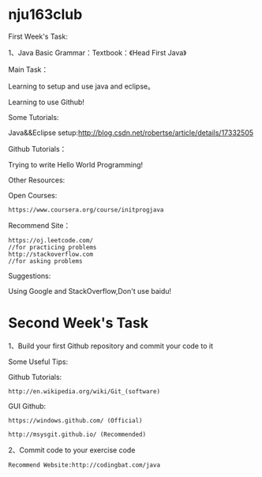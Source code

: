 nju163club
============================================================
First Week's Task:

  1、Java Basic Grammar：Textbook：《Head First Java》

Main Task：

  Learning to setup and use java and eclipse。

  Learning to use Github!

Some Tutorials:

  Java&&Eclipse setup:http://blog.csdn.net/robertse/article/details/17332505

Github Tutorials：

  Trying to write Hello World Programming!

Other Resources:

  Open Courses:

    https://www.coursera.org/course/initprogjava

  Recommend Site：

    https://oj.leetcode.com/ 
    //for practicing problems
    http://stackoverflow.com 
    //for asking problems

Suggestions:

  Using Google and StackOverflow,Don't use baidu!

Second Week's Task
============================================================

1、Build your first Github repository and commit your code to it

Some Useful Tips:

  Github Tutorials:
  
    http://en.wikipedia.org/wiki/Git_(software)
    
  GUI Github:
  
    https://windows.github.com/ (Official)
    
    http://msysgit.github.io/ (Recommended)
    
2、Commit code to your exercise code

    Recommend Website:http://codingbat.com/java
    
